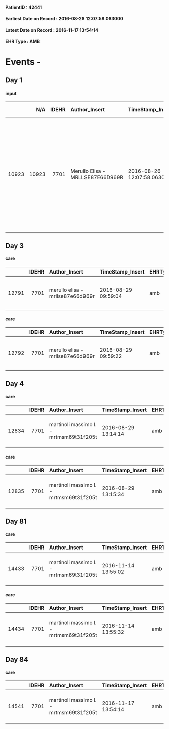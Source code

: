 
#### PatientID : 42441
#### Earliest Date on Record : 2016-08-26 12:07:58.063000
#### Latest Date on Record : 2016-11-17 13:54:14
#### EHR Type : AMB

# Events - 

## Day 1

#### input
|       |    N/A |   IDEHR | Author_Insert                    | TimeStamp_Insert           | EHRType   |   PatientID |   IDDigitalSignDocument | persone_vicine   |   Unnamed: 0_x.1 |   IDANAMNESI_SOCIALE | Patient   | FamigliaAltro   | Paziente_T   | FamigliaAltro_T   |   Non_Rilevabile_x.1 | Note_Non_Rilevabile_x.1   | opt_Problemi   | Note_I                                                                                             | ds_note_timori                                                                    | chk_contr_sintomi   | opt_paziente_a   | opt_famiglia_a   | opt_adeguatezza   | opt_paziente_solo   | ds_note_con                                                                                                                                                                                          | opt_presente_assente   | Presenza_minori   | Caregiver_principale   | opt_capacita   | ds_familiari_coinv   | opt_necessario   | opt_presente   | opt_risorse_ec   | opt_paziente_psi   | opt_Ins_vol   | ds_note_prio                                                                                                                                                                                                        | opt_paziente_ad   | opt_caregiver_ad   | opt_esenzione   |   ds_codice_es | Needs     | Domestic partnership           | Fragility   | opt_famiglia_psi   |
|------:|-------:|--------:|:---------------------------------|:---------------------------|:----------|------------:|------------------------:|:-----------------|-----------------:|---------------------:|:----------|:----------------|:-------------|:------------------|---------------------:|:--------------------------|:---------------|:---------------------------------------------------------------------------------------------------|:----------------------------------------------------------------------------------|:--------------------|:-----------------|:-----------------|:------------------|:--------------------|:-----------------------------------------------------------------------------------------------------------------------------------------------------------------------------------------------------|:-----------------------|:------------------|:-----------------------|:---------------|:---------------------|:-----------------|:---------------|:-----------------|:-------------------|:--------------|:--------------------------------------------------------------------------------------------------------------------------------------------------------------------------------------------------------------------|:------------------|:-------------------|:----------------|---------------:|:----------|:-------------------------------|:------------|:-------------------|
| 10923 |  10923 |    7701 | Merullo Elisa - MRLLSE87E66D969R | 2016-08-26 12:07:58.063000 | AMB       |       42441 |                  472346 | N/A              |             4041 |                 2616 | Si#1      | Si#1            | No#0         | Si#1              |                    0 | NR                        | No#0           | Pz informato della diagnosi ma non della terminalit√†. Figlia centrata rispetto al quadro clinico. | La figlia vorrebbe che il pap√† non soffrisse: richiede il controllo dei sintomi. | controllo sintomi#0 | Indefinite#2     | Congruenti#1     | Si#1              | No#0                | Il pz vive a Milano con la badante. Dopo il ricovero si trasferir√† a Pieve Emanuele insieme all'ex coniuge. Sempre a Pieve Emanuele vivono i due figli: la figlia abita nell'appartamento affianco. | Presente#1             | No#0              | caregiver              | Adeguato#0     | sons                 | No#0             | Si#1           | Adeguate#1       | No#0               | No#0          | Il bisogno espresso √® a livello clinico assistenziale. La dimissione concordata per luned√¨ ma oggi in data 26/08/2016 la collega dell'humanitas mi avvisa che il pz √® peggiorato: messa in dubbio la dimissione. | Parziale#1        | Totale#2           | Si#1            |             48 | Clinici#0 | Coniuge/Convivente#0;Badante#1 | nessuna#0   | No#0               |


## Day 3

#### care
|       |   IDEHR | Author_Insert                    | TimeStamp_Insert    | EHRType   |   PatientID |   IDGESTIONE_AUSILI |   ds_ncons |   opt_annulla_consegna | ds_note_x   | dt_Ric_consegna     | dt_ric_cons_forn    | dt_ric_ritiro       | opt_ausilio                             |
|------:|--------:|:---------------------------------|:--------------------|:----------|------------:|--------------------:|-----------:|-----------------------:|:------------|:--------------------|:--------------------|:--------------------|:----------------------------------------|
| 12791 |    7701 | merullo elisa - mrllse87e66d969r | 2016-08-29 09:59:04 | amb       |       42441 |               12698 |      28562 |                      0 | urgent      | 2016-08-25 00:00:00 | 2016-08-25 00:00:00 | 2016-08-29 00:00:00 | antid air mattress with compressor # 16 |

#### care
|       |   IDEHR | Author_Insert                    | TimeStamp_Insert    | EHRType   |   PatientID |   IDGESTIONE_AUSILI |   ds_ncons |   opt_annulla_consegna | ds_note_x   | dt_Ric_consegna     | dt_ric_cons_forn    | dt_ric_ritiro       | opt_ausilio                                     |
|------:|--------:|:---------------------------------|:--------------------|:----------|------------:|--------------------:|-----------:|-----------------------:|:------------|:--------------------|:--------------------|:--------------------|:------------------------------------------------|
| 12792 |    7701 | merullo elisa - mrllse87e66d969r | 2016-08-29 09:59:22 | amb       |       42441 |               12699 |      28561 |                      0 | urgent      | 2016-08-25 00:00:00 | 2016-08-25 00:00:00 | 2016-08-29 00:00:00 | electronic articulated bed with side rails # 14 |


## Day 4

#### care
|       |   IDEHR | Author_Insert                           | TimeStamp_Insert    | EHRType   |   PatientID |   IDGESTIONE_AUSILI |   ds_ncons |   ds_nritiro |   opt_annulla_consegna | ds_note_x   | dt_Ric_consegna     | dt_ric_cons_forn    | dt_ric_ritiro       | dt_ric_ritiro_forn   | opt_ausilio                             |
|------:|--------:|:----------------------------------------|:--------------------|:----------|------------:|--------------------:|-----------:|-------------:|-----------------------:|:------------|:--------------------|:--------------------|:--------------------|:---------------------|:----------------------------------------|
| 12834 |    7701 | martinoli massimo l. - mrtmsm69t31f205t | 2016-08-29 13:14:14 | amb       |       42441 |               12741 |      28562 |        28575 |                      0 | urgent      | 2016-08-25 00:00:00 | 2016-08-25 00:00:00 | 2016-08-29 00:00:00 | 2016-08-29 00:00:00  | antid air mattress with compressor # 16 |

#### care
|       |   IDEHR | Author_Insert                           | TimeStamp_Insert    | EHRType   |   PatientID |   IDGESTIONE_AUSILI |   ds_ncons |   ds_nritiro |   opt_annulla_consegna | ds_note_x   | dt_Ric_consegna     | dt_ric_cons_forn    | dt_ric_ritiro       | dt_ric_ritiro_forn   | opt_ausilio                                     |
|------:|--------:|:----------------------------------------|:--------------------|:----------|------------:|--------------------:|-----------:|-------------:|-----------------------:|:------------|:--------------------|:--------------------|:--------------------|:---------------------|:------------------------------------------------|
| 12835 |    7701 | martinoli massimo l. - mrtmsm69t31f205t | 2016-08-29 13:15:34 | amb       |       42441 |               12742 |      28561 |        28575 |                      0 | urgent      | 2016-08-25 00:00:00 | 2016-08-25 00:00:00 | 2016-08-29 00:00:00 | 2016-08-29 00:00:00  | electronic articulated bed with side rails # 14 |


## Day 81

#### care
|       |   IDEHR | Author_Insert                           | TimeStamp_Insert    | EHRType   |   PatientID |   IDGESTIONE_AUSILI |   ds_ncons |   ds_nbolla | dt_consegna         |   ds_nritiro | dt_ritiro           |   opt_annulla_consegna | ds_note_x   | dt_Ric_consegna     | dt_ric_cons_forn    | dt_ric_ritiro       | dt_ric_ritiro_forn   | opt_ausilio                             |
|------:|--------:|:----------------------------------------|:--------------------|:----------|------------:|--------------------:|-----------:|------------:|:--------------------|-------------:|:--------------------|-----------------------:|:------------|:--------------------|:--------------------|:--------------------|:---------------------|:----------------------------------------|
| 14433 |    7701 | martinoli massimo l. - mrtmsm69t31f205t | 2016-11-14 13:55:02 | amb       |       42441 |               14353 |      28562 |         937 | 2016-08-26 00:00:00 |        28575 | 2016-08-30 00:00:00 |                      0 | urgent      | 2016-08-25 00:00:00 | 2016-08-25 00:00:00 | 2016-08-29 00:00:00 | 2016-08-29 00:00:00  | antid air mattress with compressor # 16 |

#### care
|       |   IDEHR | Author_Insert                           | TimeStamp_Insert    | EHRType   |   PatientID |   IDGESTIONE_AUSILI |   ds_ncons |   ds_nbolla | dt_consegna         |   ds_nritiro | dt_ritiro           |   opt_annulla_consegna | ds_note_x   | dt_Ric_consegna     | dt_ric_cons_forn    | dt_ric_ritiro       | dt_ric_ritiro_forn   | opt_ausilio                                     |
|------:|--------:|:----------------------------------------|:--------------------|:----------|------------:|--------------------:|-----------:|------------:|:--------------------|-------------:|:--------------------|-----------------------:|:------------|:--------------------|:--------------------|:--------------------|:---------------------|:------------------------------------------------|
| 14434 |    7701 | martinoli massimo l. - mrtmsm69t31f205t | 2016-11-14 13:55:32 | amb       |       42441 |               14354 |      28561 |         936 | 2016-08-26 00:00:00 |        28575 | 2016-08-30 00:00:00 |                      0 | urgent      | 2016-08-25 00:00:00 | 2016-08-25 00:00:00 | 2016-08-29 00:00:00 | 2016-08-29 00:00:00  | electronic articulated bed with side rails # 14 |


## Day 84

#### care
|       |   IDEHR | Author_Insert                           | TimeStamp_Insert    | EHRType   |   PatientID |   IDGESTIONE_AUSILI |   ds_ncons |   ds_nbolla | dt_consegna         |   ds_nritiro | dt_ritiro           |   opt_annulla_consegna | ds_note_x   | dt_Ric_consegna     | dt_ric_cons_forn    | dt_ric_ritiro       | dt_ric_ritiro_forn   | opt_ausilio                             |
|------:|--------:|:----------------------------------------|:--------------------|:----------|------------:|--------------------:|-----------:|------------:|:--------------------|-------------:|:--------------------|-----------------------:|:------------|:--------------------|:--------------------|:--------------------|:---------------------|:----------------------------------------|
| 14541 |    7701 | martinoli massimo l. - mrtmsm69t31f205t | 2016-11-17 13:54:14 | amb       |       42441 |               14461 |      28562 |         937 | 2016-08-26 00:00:00 |        28575 | 2016-08-30 00:00:00 |                      0 | urgent      | 2016-08-25 00:00:00 | 2016-08-25 00:00:00 | 2016-08-29 00:00:00 | 2016-08-29 00:00:00  | antid air mattress with compressor # 16 |


